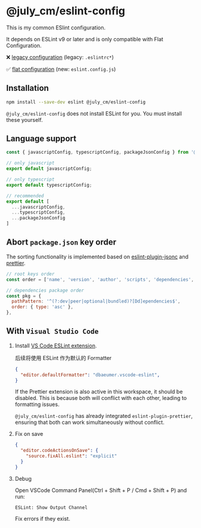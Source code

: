 # @july_cm/eslint-config

This is my common ESlint configuration.

It depends on ESLint v9 or later and is only compatible with Flat Configuration.

❌ [legacy configuration](https://eslint.org/docs/latest/use/configure/configuration-files-deprecated) (legacy: `.eslintrc*`)

✅ [flat configuration](https://eslint.org/docs/latest/use/configure/configuration-files-new) (new: `eslint.config.js`)

## Installation

```sh
npm install --save-dev eslint @july_cm/eslint-config
```

`@july_cm/eslint-config` does not install ESLint for you. You must install these yourself.

## Language support

```javascript
const { javascriptConfig, typescriptConfig, packageJsonConfig } from '@july_cm/eslint-config';

// only javascript
export default javascriptConfig;

// only typescript
export default typescriptConfig;

// recommended
export default [
  ...javascriptConfig,
  ...typescriptConfig,
  ...packageJsonConfig
]
```


## Abort `package.json` key order

The sorting functionality is implemented based on [eslint-plugin-jsonc](https://github.com/ota-meshi/eslint-plugin-jsonc) and [prettier](https://github.com/prettier/prettier).

```javascript
// root keys order
const order = ['name', 'version', 'author', 'scripts', 'dependencies', 'devDependencies'];

// dependencies package order
const pkg = {
  pathPattern: '^(?:dev|peer|optional|bundled)?[Dd]ependencies$',
  order: { type: 'asc' },
},
```

## With `Visual Studio Code`

1. Install [VS Code ESLint extension](https://github.com/microsoft/vscode-eslint).

    后续将使用 ESLint 作为默认的 Formatter

    ```json
    {
      "editor.defaultFormatter": "dbaeumer.vscode-eslint",
    }
    ```

    If the Prettier extension is also active in this workspace, it should be disabled. This is because both will conflict with each other, leading to formatting issues.

    `@july_cm/eslint-config` has already integrated `eslint-plugin-prettier`, ensuring that both can work simultaneously without conflict.


2. Fix on save

    ```json
    {
      "editor.codeActionsOnSave": {
        "source.fixAll.eslint": "explicit"
      }
    }
    ```

3. Debug

    Open VSCode Command Panel(Ctrl + Shift + P / Cmd + Shift + P) and run:

    ```
    ESLint: Show Output Channel
    ```
    Fix errors if they exist.